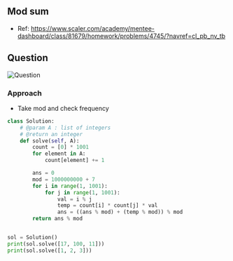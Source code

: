 
## Mod sum
- Ref: https://www.scaler.com/academy/mentee-dashboard/class/81679/homework/problems/4745/?navref=cl_pb_nv_tb

## Question
![Question](http://ankit-portfolio.s3-ap-southeast-1.amazonaws.com/images/datastructures/scaler/012-mod-sum-question.png)

### Approach
- Take mod and check frequency

```py
class Solution:
    # @param A : list of integers
    # @return an integer
    def solve(self, A):
        count = [0] * 1001
        for element in A:
            count[element] += 1

        ans = 0
        mod = 1000000000 + 7
        for i in range(1, 1001):
            for j in range(1, 1001):
                val = i % j
                temp = count[i] * count[j] * val
                ans = ((ans % mod) + (temp % mod)) % mod
        return ans % mod


sol = Solution()
print(sol.solve([17, 100, 11]))
print(sol.solve([1, 2, 3]))

```
